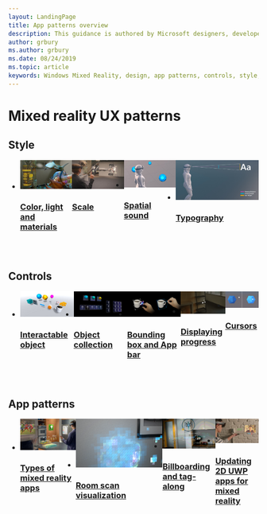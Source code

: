 ```yaml
---
layout: LandingPage
title: App patterns overview
description: This guidance is authored by Microsoft designers, developers, program managers, and researchers, whose work spans holographic devices (like HoloLens) and immersive devices (like the Acer and HP Windows Mixed Reality headsets). So, consider this work as a set of topics for ‘how to design for Windows head-mounted displays’.
author: grbury 
ms.author: grbury
ms.date: 08/24/2019
ms.topic: article
keywords: Windows Mixed Reality, design, app patterns, controls, style, HoloLens, interaction
---
```


# Mixed reality UX patterns

## Style

<ul id="cardtypes-W" class="cardsW panelContent" style="display: flex; margin-top: 0px;">
                            <li>
                                    <a href="color,-light-and-materials.md" title="Color, light and materials" data-linktype="absolute-path">
                                    <div class="cardSize">
                                        <div class="cardPadding">
                                            <div class="card">
                                                <div class="cardImageOuter">
                                                    <div class="cardImage">
                                                        <img src="images/640px-fragments.jpg" alt="Color, light and materials icon">
                                                    </div>
                                                </div>
                                                <div class="cardText">
                                                    <h3>Color, light and materials</h3>
                                                </div>
                                            </div>
                                        </div>
                                    </div>
                               </a>
                            </li>
                            <li>
                            <a href="scale.md" title="Scale" data-linktype="absolute-path">
                              <div class="cardSize">
                                  <div class="cardPadding">
                                      <div class="card">
                                          <div class="cardImageOuter">
                                              <div class="cardImage">
                                                  <img src="images/volvo-cars-microsoft-hololens-experience01-640px.jpg" alt="Scale icon">
                                              </div>
                                          </div>
                                          <div class="cardText">
                                              <h3>Scale</h3>
                                          </div>
                                      </div>
                                  </div>
                              </div>
                              </a>
                            </li>          
                              <li>
                              <a href="spatial-sound.md" title="Spatial sound" data-linktype="absolute-path">
                              <div class="cardSize">
                                  <div class="cardPadding">
                                      <div class="card">
                                          <div class="cardImageOuter">
                                              <div class="cardImage">
                                                  <img src="images/SpatialAudio.gif" alt="Spatial sound icon">
                                              </div>
                                          </div>
                                          <div class="cardText">
                                              <h3>Spatial sound</h3>
                                          </div>
                                      </div>
                                  </div>
                              </div>
                              </a>
                            </li>      
                            <li>
                                  <a href="typography.md" title="Typography" data-linktype="absolute-path">
                                    <div class="cardSize">
                                        <div class="cardPadding">
                                            <div class="card">
                                                <div class="cardImageOuter">
                                                    <div class="cardImage">
                                                        <img src="images/text_in_unity_viewingangle.jpg" alt="Typography icon">
                                                    </div>
                                                </div>
                                                <div class="cardText">
                                                    <h3>Typography</h3>
                                                </div>
                                            </div>
                                        </div>
                                    </div>
                               </a>
                            </li>
</ul>

<br>

## Controls

<ul id="cardtypes-W" class="cardsW panelContent" style="display: flex; margin-top: 0px;">
                            <li>
                                    <a href="interactable-object.md" title="Interactable object" data-linktype="absolute-path">
                                    <div class="cardSize">
                                        <div class="cardPadding">
                                            <div class="card">
                                                <div class="cardImageOuter">
                                                    <div class="cardImage">
                                                        <img src="images/640px-interactibleobject-hero-640px.jpg" alt="Interactable object icon">
                                                    </div>
                                                </div>
                                                <div class="cardText">
                                                    <h3>Interactable object</h3>
                                                </div>
                                            </div>
                                        </div>
                                    </div>
                               </a>
                            </li>
                               <li>
                                  <a href="object-collection.md" title="Object collection" data-linktype="absolute-path">
                                    <div class="cardSize">
                                        <div class="cardPadding">
                                            <div class="card">
                                                <div class="cardImageOuter">
                                                    <div class="cardImage">
                                                        <img src="images/640px-objectcollection-hero-640px.jpg" alt="Object collection icon">
                                                    </div>
                                                </div>
                                                <div class="cardText">
                                                    <h3>Object collection</h3>
                                                </div>
                                            </div>
                                        </div>
                                    </div>
                               </a>
                            </li>
                            <li>
                              <a href="app-bar-and-bounding-box.md" title="Bounding box and App bar" data-linktype="absolute-path">
                              <div class="cardSize">
                                  <div class="cardPadding">
                                      <div class="card">
                                          <div class="cardImageOuter">
                                              <div class="cardImage">
                                                  <img src="images/640px-boundingbox-hero.jpg" alt="Bounding box and App bar icon">
                                              </div>
                                          </div>
                                          <div class="cardText">
                                              <h3>Bounding box and App bar</h3>
                                          </div>
                                      </div>
                                  </div>
                              </div>
                              </a>
                            </li>
                            <li>
                            <a href="progress.md" title="Displaying progress" data-linktype="absolute-path">
                              <div class="cardSize">
                                  <div class="cardPadding">
                                      <div class="card">
                                          <div class="cardImageOuter">
                                              <div class="cardImage">
                                                  <img src="images/hololens2_loader.gif" alt="Displaying progress icon">
                                              </div>
                                          </div>
                                          <div class="cardText">
                                              <h3>Displaying progress</h3>
                                          </div>
                                      </div>
                                  </div>
                              </div>
                              </a>
                            </li>          
                            <li>
                            <a href="cursors.md" title="Cursors" data-linktype="absolute-path">
                              <div class="cardSize">
                                  <div class="cardPadding">
                                      <div class="card">
                                          <div class="cardImageOuter">
                                              <div class="cardImage">
                                                  <img src="images/gazetargeting-highlighting-640px.jpg" alt="Cursors icon">
                                              </div>
                                          </div>
                                          <div class="cardText">
                                              <h3>Cursors</h3>
                                          </div>
                                      </div>
                                  </div>
                              </div>
                              </a>
                            </li>     
</ul>

<br>

## App patterns

<ul id="cardtypes-W" class="cardsW panelContent" style="display: flex; margin-top: 0px;">
                            <li>
                                    <a href="types-of-mixed-reality-apps.md" title="Types of mixed reality apps" data-linktype="absolute-path">
                                    <div class="cardSize">
                                        <div class="cardPadding">
                                            <div class="card">
                                                <div class="cardImageOuter">
                                                    <div class="cardImage">
                                                        <img src="images/enhancedenvironmentapps-640px.jpg" alt="Types of mixed reality apps icon">
                                                    </div>
                                                </div>
                                                <div class="cardText">
                                                    <h3>Types of mixed reality apps</h3>
                                                </div>
                                            </div>
                                        </div>
                                    </div>
                               </a>
                            </li>
                               <li>
                                  <a href="room-scan-visualization.md" title="Room scan visualization" data-linktype="absolute-path">
                                    <div class="cardSize">
                                        <div class="cardPadding">
                                            <div class="card">
                                                <div class="cardImageOuter">
                                                    <div class="cardImage">
                                                        <img src="images/sr-mixedworld-140429-8pm-00068-1000px.png" alt="Room scan visualization icon">
                                                    </div>
                                                </div>
                                                <div class="cardText">
                                                    <h3>Room scan visualization</h3>
                                                </div>
                                            </div>
                                        </div>
                                    </div>
                               </a>
                            </li>          
                              <li>
                              <a href="billboarding-and-tag-along.md" title="Billboarding and tag-along" data-linktype="absolute-path">
                              <div class="cardSize">
                                  <div class="cardPadding">
                                      <div class="card">
                                          <div class="cardImageOuter">
                                              <div class="cardImage">
                                                  <img src="images/billboarding-fragments.gif" alt="Billboarding and tag-along icon">
                                              </div>
                                          </div>
                                          <div class="cardText">
                                              <h3>Billboarding and tag-along</h3>
                                          </div>
                                      </div>
                                  </div>
                              </div>
                              </a>
                            </li>      
                               <li>
                               <a href="case-study-lessons-from-the-lowes-kitchen.md" title="Updating 2D UWP apps for mixed reality" data-linktype="absolute-path">
                              <div class="cardSize">
                                  <div class="cardPadding">
                                      <div class="card">
                                          <div class="cardImageOuter">
                                              <div class="cardImage">
                                                  <img src="images/500px-fix-a-broken-switch-with-hololens.jpg" alt="Updating 2D UWP apps for mixed reality icon">
                                              </div>
                                          </div>
                                          <div class="cardText">
                                              <h3>Updating 2D UWP apps for mixed reality</h3>
                                          </div>
                                      </div>
                                  </div>
                              </div>
                             </a>
                            </li> 
</ul>
